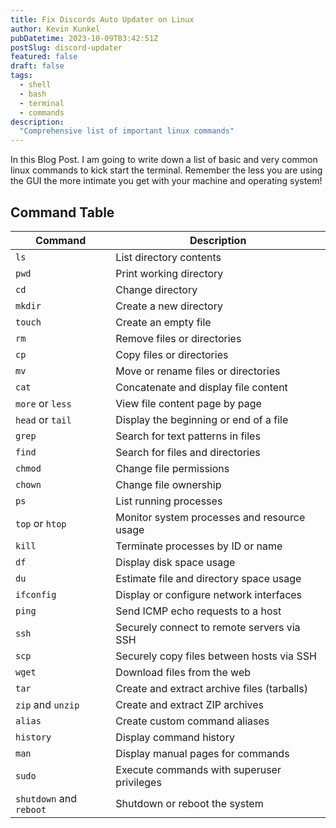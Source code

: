 ```yaml
---
title: Fix Discords Auto Updater on Linux
author: Kevin Kunkel
pubDatetime: 2023-10-09T03:42:51Z
postSlug: discord-updater
featured: false
draft: false
tags:
  - shell
  - bash
  - terminal
  - commands
description:
  "Comprehensive list of important linux commands"
---
```


In this Blog Post. I am going to write down a list of basic and very common linux commands to kick start the terminal. Remember the less you are using the GUI the more intimate you get with your machine and operating system!

## Command Table

| Command                  | Description                                          |
|--------------------------|------------------------------------------------------|
| `ls`                     | List directory contents                              |
| `pwd`                    | Print working directory                              |
| `cd`                     | Change directory                                     |
| `mkdir`                  | Create a new directory                               |
| `touch`                  | Create an empty file                                 |
| `rm`                     | Remove files or directories                          |
| `cp`                     | Copy files or directories                            |
| `mv`                     | Move or rename files or directories                  |
| `cat`                    | Concatenate and display file content                 |
| `more` or `less`        | View file content page by page                       |
| `head` or `tail`         | Display the beginning or end of a file               |
| `grep`                   | Search for text patterns in files                    |
| `find`                   | Search for files and directories                     |
| `chmod`                  | Change file permissions                               |
| `chown`                  | Change file ownership                                 |
| `ps`                     | List running processes                               |
| `top` or `htop`          | Monitor system processes and resource usage           |
| `kill`                   | Terminate processes by ID or name                    |
| `df`                     | Display disk space usage                             |
| `du`                     | Estimate file and directory space usage              |
| `ifconfig`               | Display or configure network interfaces              |
| `ping`                   | Send ICMP echo requests to a host                    |
| `ssh`                    | Securely connect to remote servers via SSH            |
| `scp`                    | Securely copy files between hosts via SSH            |
| `wget`                   | Download files from the web                         |
| `tar`                    | Create and extract archive files (tarballs)          |
| `zip` and `unzip`        | Create and extract ZIP archives                       |
| `alias`                  | Create custom command aliases                         |
| `history`                | Display command history                               |
| `man`                    | Display manual pages for commands                    |
| `sudo`                   | Execute commands with superuser privileges            |
| `shutdown` and `reboot`  | Shutdown or reboot the system            